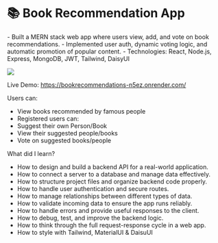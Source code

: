 <h1>📚 Book Recommendation App</h1>
- Built a MERN stack web app where users view, add, and vote on book recommendations.
- Implemented user auth, dynamic voting logic, and automatic promotion of popular content.
- Technologies: React, Node.js, Express, MongoDB, JWT, Tailwind, DaisyUI

![](BookRecommendationsGif.gif)

Live Demo: https://bookrecommendations-n5ez.onrender.com/

Users can:

- View books recommended by famous people
- Registered users can:
- Suggest their own Person/Book
- View their suggested people/books
- Vote on suggested books/people

What did I learn?
  
- How to design and build a backend API for a real-world application.
- How to connect a server to a database and manage data effectively.
- How to structure project files and organize backend code properly.
- How to handle user authentication and secure routes.
- How to manage relationships between different types of data.
- How to validate incoming data to ensure the app runs reliably.
- How to handle errors and provide useful responses to the client.
- How to debug, test, and improve the backend logic.
- How to think through the full request-response cycle in a web app.
- How to style with Tailwind, MaterialUI & DaisuUI
